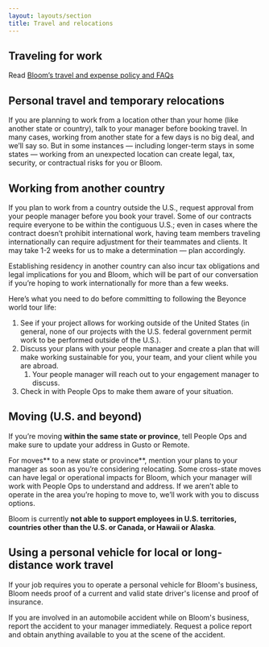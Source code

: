```yaml
---
layout: layouts/section
title: Travel and relocations
---
```


## Traveling for work

Read [Bloom’s travel and expense policy and FAQs](https://docs.google.com/document/d/1FsO2VgdWZtXfWmf1puzWHcNEuMew60N5RvAIRaqZII4/edit)

## Personal travel and temporary relocations

If you are planning to work from a location other than your home (like another state or country), talk to your manager before booking travel. In many cases, working from another state for a few days is no big deal, and we’ll say so. But in some instances — including longer-term stays in some states — working from an unexpected location can create legal, tax, security, or contractual risks for you or Bloom.


## Working from another country

If you plan to work from a country outside the U.S., request approval from your people manager before you book your travel. Some of our contracts require everyone to be within the contiguous U.S.; even in cases where the contract doesn’t prohibit international work, having team members traveling internationally can require adjustment for their teammates and clients. It may take 1-2 weeks for us to make a determination — plan accordingly.

Establishing residency in another country can also incur tax obligations and legal implications for you and Bloom, which will be part of our conversation if you’re hoping to work internationally for more than a few weeks.

Here’s what you need to do before committing to following the Beyonce world tour life:


1. See if your project allows for working outside of the United States  (in general, none of our projects with the U.S. federal government permit work to be performed outside of the U.S.).
2. Discuss your plans with your people manager and create a plan that will make working sustainable for you, your team, and your client while you are abroad.
    1. Your people manager will reach out to your engagement manager to discuss.
3. Check in with People Ops to make them aware of your situation.


## Moving (U.S. and beyond)

If you’re moving **within the same state or province**, tell People Ops and make sure to update your address in Gusto or Remote.

For moves** to a new state or province**, mention your plans to your manager as soon as you’re considering relocating. Some cross-state moves can have legal or operational impacts for Bloom, which your manager will work with People Ops to understand and address. If we aren’t able to operate in the area you’re hoping to move to, we’ll work with you to discuss options.

Bloom is currently **not able to support employees in U.S. territories, countries other than the U.S. or Canada, or Hawaii or Alaska**.


## Using a personal vehicle for local or long-distance work travel

If your job requires you to operate a personal vehicle for Bloom's business, Bloom needs proof of a current and valid state driver's license and proof of insurance.

If you are involved in an automobile accident while on Bloom's business, report the accident to your manager immediately. Request a police report and obtain anything available to you at the scene of the accident.

